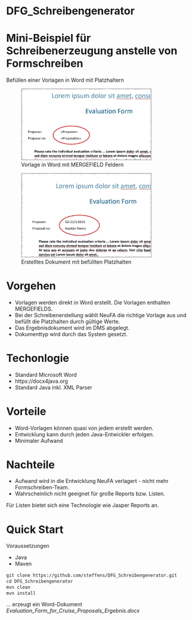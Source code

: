 # DFG_Schreibengenerator

<h1>Mini-Beispiel für Schreibenerzeugung anstelle von Formschreiben</h1>

Befüllen einer Vorlagen in Word mit Platzhaltern

<figure>
    <img src="img/word_template.JPG" width="350" title="Vorlage in Word mit MERGEFIELD Feldern">
    <figcaption>Vorlage in Word mit MERGEFIELD Feldern</figcaption>
</figure>

<figure>
    <img src="img/word_result.JPG" width="350" title="Ergebnis nach Befüllen der Platzhalten">
    <figcaption>Erstelltes Dokument mit befüllten Platzhalten</figcaption>
</figure>

<h1>Vorgehen</h1>
<ul>
    <li>Vorlagen werden direkt in Word erstellt. Die Vorlagen enthalten MERGEFIELDS.</li>
    <li>Bei der Schreibenerstellung wählt NeuFA die richtige Vorlage aus und befüllt die Platzhalten durch gültige Werte.</li>
    <li>Das Ergebnisdokument wird im DMS abgelegt.</li>
    <li>Dokumenttyp wird durch das System gesetzt.</li>
</ul>

<h1>Techonlogie</h1>
<ul>
    <li>Standard Microsoft Word</li>
    <li>https://docx4java.org</li>
    <li>Standard Java inkl. XML Parser</li>
</ul>

<h1>Vorteile</h1>
<ul>
    <li>Word-Vorlagen können quasi von jedem erstellt werden.</li>
    <li>Entwicklung kann durch jeden Java-Entwickler erfolgen.</li>
    <li>Minimaler Aufwand</li>
</ul>


<h1>Nachteile</h1>
<ul>
    <li>Aufwand wird in die Entwicklung NeuFA verlagert - nicht mehr Formschreiben-Team.</li>
    <li>Wahrscheinlich nicht geeignet für große Reports bzw. Listen.</li>
</ul>
Für Listen bietet sich eine Technologie wie Jasper Reports an.

<h1>Quick Start</h1>
Voraussetzungen
<ul>
    <li>Java</li>
    <li>Maven</li>
</ul>

```
git clone https://github.com/steffens/DFG_Schreibengenerator.git
cd DFG_Schreibengenerator
mvn clean
mvn install
```
... erzeugt ein Word-Dokument <em>Evaluation_Form_for_Cruise_Proposals_Ergebnis.docx</em>
